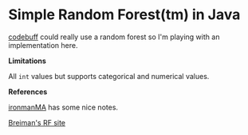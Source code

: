 # Simple Random Forest(tm) in Java

[codebuff](https://github.com/antlr/codebuff) could really use a random forest so I'm playing with an implementation here.

**Limitations**

All `int` values but supports categorical and numerical values.

**References**

[ironmanMA](https://github.com/ironmanMA/Random-Forest) has some nice notes.

[Breiman's RF site](https://www.stat.berkeley.edu/~breiman/RandomForests/cc_home.htm)